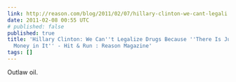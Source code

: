 ```yaml
---
link: http://reason.com/blog/2011/02/07/hillary-clinton-we-cant-legali
date: 2011-02-08 00:55 UTC
# published: false
published: true
title: 'Hillary Clinton: We Can''t Legalize Drugs Because ''There Is Just Too Much
  Money in It'' - Hit & Run : Reason Magazine'
tags: []
---
```


Outlaw oil.

